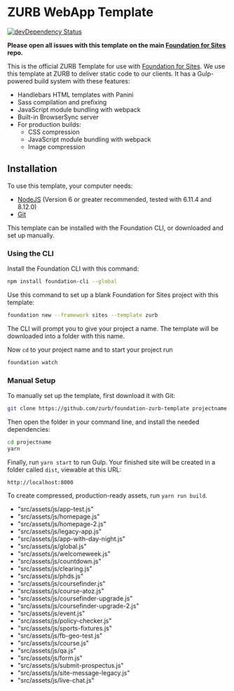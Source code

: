 # ZURB WebApp Template

[![devDependency Status](https://david-dm.org/zurb/foundation-zurb-template/dev-status.svg)](https://david-dm.org/zurb/foundation-zurb-template#info=devDependencies)

**Please open all issues with this template on the main [Foundation for Sites](https://github.com/zurb/foundation-sites/issues) repo.**

This is the official ZURB Template for use with [Foundation for Sites](http://foundation.zurb.com/sites). We use this template at ZURB to deliver static code to our clients. It has a Gulp-powered build system with these features:

- Handlebars HTML templates with Panini
- Sass compilation and prefixing
- JavaScript module bundling with webpack
- Built-in BrowserSync server
- For production builds:
  - CSS compression
  - JavaScript module bundling with webpack
  - Image compression

## Installation

To use this template, your computer needs:

- [NodeJS](https://nodejs.org/en/) (Version 6 or greater recommended, tested with 6.11.4 and 8.12.0)
- [Git](https://git-scm.com/)

This template can be installed with the Foundation CLI, or downloaded and set up manually.

### Using the CLI

Install the Foundation CLI with this command:

```bash
npm install foundation-cli --global
```

Use this command to set up a blank Foundation for Sites project with this template:

```bash
foundation new --framework sites --template zurb
```

The CLI will prompt you to give your project a name. The template will be downloaded into a folder with this name.

Now `cd` to your project name and to start your project run

```bash
foundation watch
```

### Manual Setup

To manually set up the template, first download it with Git:

```bash
git clone https://github.com/zurb/foundation-zurb-template projectname
```

Then open the folder in your command line, and install the needed dependencies:

```bash
cd projectname
yarn
```

Finally, run `yarn start` to run Gulp. Your finished site will be created in a folder called `dist`, viewable at this URL:

```
http://localhost:8000
```

To create compressed, production-ready assets, run `yarn run build`.

- "src/assets/js/app-test.js"
- "src/assets/js/homepage.js"
- "src/assets/js/homepage-2.js"
- "src/assets/js/legacy-app.js"
- "src/assets/js/app-with-day-night.js"
- "src/assets/js/global.js"
- "src/assets/js/welcomeweek.js"
- "src/assets/js/countdown.js"
- "src/assets/js/clearing.js"
- "src/assets/js/phds.js"
- "src/assets/js/coursefinder.js"
- "src/assets/js/course-atoz.js"
- "src/assets/js/coursefinder-upgrade.js"
- "src/assets/js/coursefinder-upgrade-2.js"
- "src/assets/js/event.js"
- "src/assets/js/policy-checker.js"
- "src/assets/js/sports-fixtures.js"
- "src/assets/js/fb-geo-test.js"
- "src/assets/js/course.js"
- "src/assets/js/qa.js"
- "src/assets/js/form.js"
- "src/assets/js/submit-prospectus.js"
- "src/assets/js/site-message-legacy.js"
- "src/assets/js/live-chat.js"
